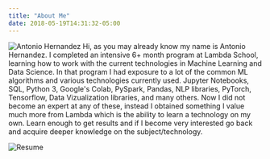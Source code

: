 ```yaml
---
title: "About Me"
date: 2018-05-19T14:31:32-05:00
---
```


![Antonio Hernandez](/img/me.jpg)
Hi, as you may already know my name is Antonio Hernandez.  I completed an intensive 6+ month program at Lambda School, learning how to work with
the current technologies in Machine Learning and Data Science.  In that program I had exposure to a lot of the common ML algorithms and various technologies
currently used.  Jupyter Notebooks, SQL, Python 3, Google's Colab, PySpark, Pandas, NLP libraries, PyTorch, Tensorflow, Data Vizualization libraries, and many others.  Now I did not become an expert at any of these, instead I obtained something I value much more from Lambda which is the ability to learn a technology on my own.  Learn enough to get results and if I become very interested go back and acquire deeper knowledge on the subject/technology.  


![Resume](/img/resume.png)
